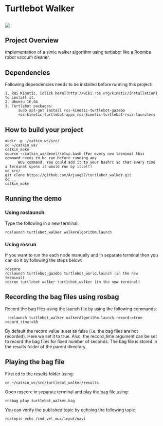 # Turtlebot Walker
<a href='https://github.com/Arjung27/beginner_tutorials/blob/master/LICENSE'><img src='https://img.shields.io/badge/License-MIT-brightgreen.svg'/></a>
---

## Project Overview
Implementation of a simle walker algorithm using turtlebot like a Roomba robot vaccum cleaner.

## Dependencies
Following dependencies needs to be installed before running this project:

```
1. ROS Kinetic, [click here](http://wiki.ros.org/kinetic/Installation) to install it.
2. Ubuntu 16.04
3. Turtlebot packages:
      sudo apt-get install ros-kinetic-turtlebot-gazebo
      ros-kinetic-turtlebot-apps ros-kinetic-turtlebot-rviz-launchers
```
## How to build your project
```
mkdir -p ~/catkin_ws/src/
cd ~/catkin_ws/
catkin_make
source ~/catkin_ws/devel/setup.bash (For every new terminal this command needs to be run before running any 
      ROS command. You could add it to your bashrc so that every time a terminal opens it would run by itself)
cd src/
git clone https://github.com/Arjung27/turtlebot_walker.git
cd ..
catkin_make
```
## Running the demo
### Using roslaunch
Type the following in a new terminal:
```
roslaunch turtlebot_walker walkerAlgorithm.launch
```
### Using rosrun
If you want to run the each node manually and in separate terminal then you can do it 
by following the steps below:
```
roscore
roslaunch turtlebot_gazebo turtlebot_world.launch (in the new terminal)
rosrun turtlebot_walker turtlebot_walker (in the new terminal)
```
## Recording the bag files using rosbag
Record the bag files using the launch file by using the following commands:
```
 roslaunch turtlebot_walker walkerAlgorithm.launch record:=true record_time:=30
 ```
By default the record value is set as false (i.e. the bag files are not recorded). Here we set it to true. Also, the record_time argument can be set to record the bag files for fixed number of seconds. The bag file is stored in the results folder of the parent directory.

## Playing the bag file
First cd to the results folder using:
 ```
cd ~/catkin_ws/src/turtlebot_walker/results
```
Open roscore in separate terminal and play the bag file using:
```
rosbag play turtlebot_walker.bag
```
You can verify the published topic by echoing the following topic:
```
rostopic echo /cmd_vel_mux/input/navi
```